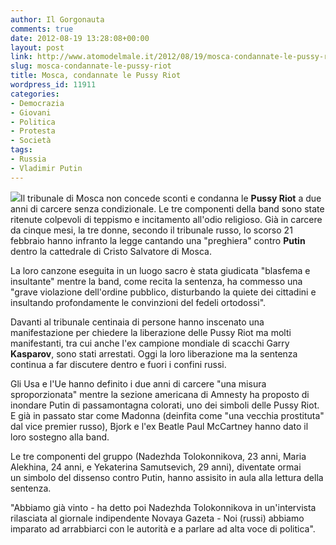 ```yaml
---
author: Il Gorgonauta
comments: true
date: 2012-08-19 13:28:08+00:00
layout: post
link: http://www.atomodelmale.it/2012/08/19/mosca-condannate-le-pussy-riot/
slug: mosca-condannate-le-pussy-riot
title: Mosca, condannate le Pussy Riot
wordpress_id: 11911
categories:
- Democrazia
- Giovani
- Politica
- Protesta
- Società
tags:
- Russia
- Vladimir Putin
---
```


[![](http://www.atomodelmale.it/wp-content/uploads/2012/08/Trial-on-Pussy-Riot-300x180.jpg)](http://www.atomodelmale.it/wp-content/uploads/2012/08/Trial-on-Pussy-Riot.jpg)Il tribunale di Mosca non concede sconti e condanna le **Pussy Riot** a due anni di carcere senza condizionale. Le tre componenti della band sono state ritenute colpevoli di teppismo e incitamento all'odio religioso. Già in carcere da cinque mesi, la tre donne, secondo il tribunale russo, lo scorso 21 febbraio hanno infranto la legge cantando una "preghiera" contro **Putin** dentro la cattedrale di Cristo Salvatore di Mosca.

La loro canzone eseguita in un luogo sacro è stata giudicata "blasfema e insultante" mentre la band, come recita la sentenza, ha commesso una "grave violazione dell'ordine pubblico, disturbando la quiete dei cittadini e insultando profondamente le convinzioni del fedeli ortodossi".

Davanti al tribunale centinaia di persone hanno inscenato una manifestazione per chiedere la liberazione delle Pussy Riot ma molti manifestanti, tra cui anche l'ex campione mondiale di scacchi Garry **Kasparov**, sono stati arrestati. Oggi la loro liberazione ma la sentenza continua a far discutere dentro e fuori i confini russi.

Gli Usa e l'Ue hanno definito i due anni di carcere "una misura sproporzionata" mentre la sezione americana di Amnesty ha proposto di inondare Putin di passamontagna colorati, uno dei simboli delle Pussy Riot. E già in passato star come Madonna (deinfita come "una vecchia prostituta" dal vice premier russo), Bjork e l'ex Beatle Paul McCartney hanno dato il loro sostegno alla band.


Le tre componenti del gruppo (Nadezhda Tolokonnikova, 23 anni, Maria Alekhina, 24 anni, e Yekaterina Samutsevich, 29 anni), diventate ormai un simbolo del dissenso contro Putin, hanno assisito in aula alla lettura della sentenza.

"Abbiamo già vinto - ha detto poi Nadezhda Tolokonnikova in un'intervista rilasciata al giornale indipendente Novaya Gazeta - Noi (russi) abbiamo imparato ad arrabbiarci con le autorità e a parlare ad alta voce di politica".
